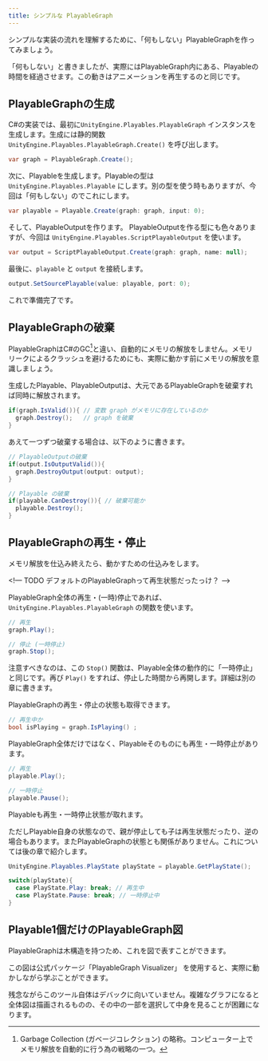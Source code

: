 ```yaml
---
title: シンプルな PlayableGraph
---
```


シンプルな実装の流れを理解するために、「何もしない」PlayableGraphを作ってみましょう。

「何もしない」と書きましたが、実際にはPlayableGraph内にある、Playableの時間を経過させます。この動きはアニメーションを再生するのと同じです。

## PlayableGraphの生成

C#の実装では、最初に`UnityEngine.Playables.PlayableGraph` インスタンスを生成します。生成には静的関数 `UnityEngine.Playables.PlayableGraph.Create()` を呼び出します。

```csharp
var graph = PlayableGraph.Create();
```

次に、Playableを生成します。Playableの型は `UnityEngine.Playables.Playable` にします。別の型を使う時もありますが、今回は「何もしない」のでこれにします。

```csharp
var playable = Playable.Create(graph: graph, input: 0);
```

そして、PlayableOutputを作ります。
PlayableOutputを作る型にも色々ありますが、今回は `UnityEngine.Playables.ScriptPlayableOutput` を使います。

```csharp
var output = ScriptPlayableOutput.Create(graph: graph, name: null);
```

最後に、`playable` と `output` を接続します。

```csharp
output.SetSourcePlayable(value: playable, port: 0);
```

これで準備完了です。

## PlayableGraphの破棄
PlayableGraphはC#のGC[^1]と違い、自動的にメモリの解放をしません。メモリリークによるクラッシュを避けるためにも、実際に動かす前にメモリの解放を意識しましょう。

生成したPlayable、PlayableOutputは、大元であるPlayableGraphを破棄すれば同時に解放されます。

```csharp
if(graph.IsValid()){ // 変数 graph がメモリに存在しているのか
  graph.Destroy();   // graph を破棄
}
```

あえて一つずつ破棄する場合は、以下のように書きます。

```csharp
// PlayableOutputの破棄
if(output.IsOutputValid()){
  graph.DestroyOutput(output: output);
}

// Playable の破棄
if(playable.CanDestroy()){ // 破棄可能か
  playable.Destroy();
}
```


## PlayableGraphの再生・停止

メモリ解放を仕込み終えたら、動かすための仕込みをします。

<!— TODO デフォルトのPlayableGraphって再生状態だったっけ？ —>

PlayableGraph全体の再生・(一時)停止であれば、 `UnityEngine.Playables.PlayableGraph` の関数を使います。

```csharp
// 再生
graph.Play();

// 停止 (一時停止)
graph.Stop();
```

注意すべきなのは、この `Stop()` 関数は、Playable全体の動作的に「一時停止」と同じです。再び `Play()` をすれば、停止した時間から再開します。詳細は別の章に書きます。

PlayableGraphの再生・停止の状態も取得できます。

```csharp
// 再生中か
bool isPlaying = graph.IsPlaying() ;
```

PlayableGraph全体だけではなく、Playableそのものにも再生・一時停止があります。

```csharp
// 再生
playable.Play();

// 一時停止
playable.Pause();
```

Playableも再生・一時停止状態が取れます。

ただしPlayable自身の状態なので、親が停止しても子は再生状態だったり、逆の場合もあります。またPlayableGraphの状態とも関係がありません。これについては後の章で紹介します。

```csharp
UnityEngine.Playables.PlayState playState = playable.GetPlayState();

switch(playState){
  case PlayState.Play: break; // 再生中
  case PlayState.Pause: break; // 一時停止中
}
```

## Playable1個だけのPlayableGraph図

PlayableGraphは木構造を持つため、これを図で表すことができます。

この図は公式パッケージ「PlayableGraph Visualizer」 を使用すると、実際に動かしながら学ぶことができます。

残念ながらこのツール自体はデバックに向いていません。複雑なグラフになると全体図は描画されるものの、その中の一部を選択して中身を見ることが困難になります。

[^1]: Garbage Collection (ガベージコレクション) の略称。コンピューター上でメモリ解放を自動的に行う為の戦略の一つ。
